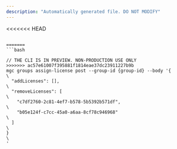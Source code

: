 ```yaml
---
description: "Automatically generated file. DO NOT MODIFY"
---
```


<<<<<<< HEAD
```cli

=======
```bash

// THE CLI IS IN PREVIEW. NON-PRODUCTION USE ONLY
>>>>>>> ac57e61007f395881f1814eae37dc23911227b9b
mgc groups assign-license post --group-id {group-id} --body '{\
  "addLicenses": [],\
  "removeLicenses": [\
    "c7df2760-2c81-4ef7-b578-5b5392b571df",\
    "b05e124f-c7cc-45a0-a6aa-8cf78c946968"\
  ]\
}\
'

```